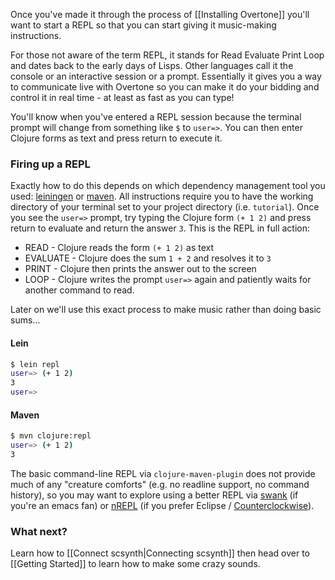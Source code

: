 Once you've made it through the process of [[Installing Overtone]] you'll want to start a REPL so that you can start giving it music-making instructions.

For those not aware of the term REPL, it stands for Read Evaluate Print Loop and dates back to the early days of Lisps. Other languages call it the console or an interactive session or a prompt. Essentially it gives you a way to communicate live with Overtone so you can make it do your bidding and control it in real time - at least as fast as you can type!

You'll know when you've entered a REPL session because the terminal prompt will change from something like `$` to `user=>`. You can then enter Clojure forms as text and press return to execute it.

### Firing up a REPL

Exactly how to do this depends on which dependency management tool you used: [leiningen](http://github.com/technomancy/leiningen) or [maven](http://maven.apache.org/). All instructions require you to have the working directory of your terminal set to your project directory (i.e. `tutorial`). Once you see the `user=>` prompt, try typing the Clojure form `(+ 1 2)` and press return to evaluate and return the answer `3`. This is the REPL in full action:

* READ - Clojure reads the form `(+ 1 2)` as text
* EVALUATE - Clojure does the sum `1 + 2` and resolves it to `3`
* PRINT - Clojure then prints the answer out to the screen
* LOOP - Clojure writes the prompt `user=>` again and patiently waits for another command to read.

Later on we'll use this exact process to make music rather than doing basic sums...


#### Lein
```sh
$ lein repl
user=> (+ 1 2)
3
user=>
```

#### Maven
```sh
$ mvn clojure:repl
user=> (+ 1 2)
3
```

The basic command-line REPL via `clojure-maven-plugin` does not provide much of any "creature comforts" (e.g. no readline support, no command history), so you may want to explore using a better REPL via [swank](https://github.com/technomancy/swank-clojure) (if you're an emacs fan) or [nREPL](http://github.com/clojure/tools.nrepl) (if you prefer Eclipse / [Counterclockwise](http://code.google.com/p/counterclockwise/)).

### What next?

Learn how to [[Connect scsynth|Connecting scsynth]] then head over to [[Getting Started]] to learn how to make some crazy sounds.

    

